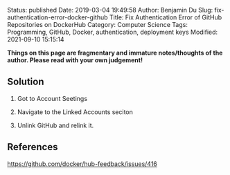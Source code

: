 Status: published
Date: 2019-03-04 19:49:58
Author: Benjamin Du
Slug: fix-authentication-error-docker-github
Title: Fix Authentication Error of GitHub Repositories on DockerHub 
Category: Computer Science
Tags: Programming, GitHub, Docker, authentication, deployment keys
Modified: 2021-09-10 15:15:14

**Things on this page are fragmentary and immature notes/thoughts of the author. Please read with your own judgement!**

## Solution

1. Got to Account Seetings

2. Navigate to the Linked Accounts seciton

3. Unlink GitHub and relink it. 

## References

https://github.com/docker/hub-feedback/issues/416


